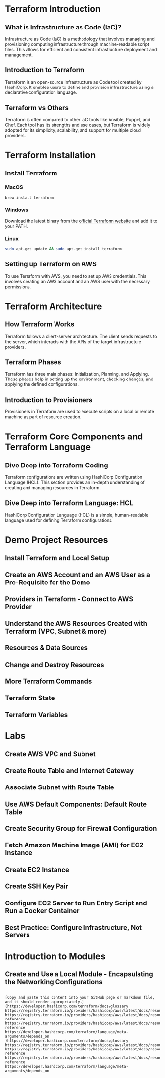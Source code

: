
# Terraform Introduction

## What is Infrastructure as Code (IaC)?

Infrastructure as Code (IaC) is a methodology that involves managing and provisioning computing infrastructure through machine-readable script files. This allows for efficient and consistent infrastructure deployment and management.

## Introduction to Terraform

Terraform is an open-source Infrastructure as Code tool created by HashiCorp. It enables users to define and provision infrastructure using a declarative configuration language.

## Terraform vs Others

Terraform is often compared to other IaC tools like Ansible, Puppet, and Chef. Each tool has its strengths and use cases, but Terraform is widely adopted for its simplicity, scalability, and support for multiple cloud providers.

# Terraform Installation

## Install Terraform

### MacOS

```bash
brew install terraform
```

### Windows

Download the latest binary from the [official Terraform website](https://www.terraform.io/downloads.html) and add it to your PATH.

### Linux

```bash
sudo apt-get update && sudo apt-get install terraform
```

## Setting up Terraform on AWS

To use Terraform with AWS, you need to set up AWS credentials. This involves creating an AWS account and an AWS user with the necessary permissions.

# Terraform Architecture

## How Terraform Works

Terraform follows a client-server architecture. The client sends requests to the server, which interacts with the APIs of the target infrastructure providers.

## Terraform Phases

Terraform has three main phases: Initialization, Planning, and Applying. These phases help in setting up the environment, checking changes, and applying the defined configurations.

## Introduction to Provisioners

Provisioners in Terraform are used to execute scripts on a local or remote machine as part of resource creation.

# Terraform Core Components and Terraform Language

## Dive Deep into Terraform Coding

Terraform configurations are written using HashiCorp Configuration Language (HCL). This section provides an in-depth understanding of creating and managing resources in Terraform.

## Dive Deep into Terraform Language: HCL

HashiCorp Configuration Language (HCL) is a simple, human-readable language used for defining Terraform configurations.

# Demo Project Resources

## Install Terraform and Local Setup

## Create an AWS Account and an AWS User as a Pre-Requisite for the Demo

## Providers in Terraform - Connect to AWS Provider

## Understand the AWS Resources Created with Terraform (VPC, Subnet & more)

## Resources & Data Sources

## Change and Destroy Resources

## More Terraform Commands

## Terraform State

## Terraform Variables

# Labs

## Create AWS VPC and Subnet

## Create Route Table and Internet Gateway

## Associate Subnet with Route Table

## Use AWS Default Components: Default Route Table

## Create Security Group for Firewall Configuration

## Fetch Amazon Machine Image (AMI) for EC2 Instance

## Create EC2 Instance

## Create SSH Key Pair

## Configure EC2 Server to Run Entry Script and Run a Docker Container

## Best Practice: Configure Infrastructure, Not Servers

# Introduction to Modules

## Create and Use a Local Module - Encapsulating the Networking Configurations
```

[Copy and paste this content into your GitHub page or markdown file, and it should render appropriately.](https://developer.hashicorp.com/terraform/docs/glossary
https://registry.terraform.io/providers/hashicorp/aws/latest/docs/resources/instance
https://registry.terraform.io/providers/hashicorp/aws/latest/docs/resources/instance#argument-reference
https://registry.terraform.io/providers/hashicorp/aws/latest/docs/resources/instance#attributes-reference
https://developer.hashicorp.com/terraform/language/meta-arguments/depends_on
)https://developer.hashicorp.com/terraform/docs/glossary
https://registry.terraform.io/providers/hashicorp/aws/latest/docs/resources/instance
https://registry.terraform.io/providers/hashicorp/aws/latest/docs/resources/instance#argument-reference
https://registry.terraform.io/providers/hashicorp/aws/latest/docs/resources/instance#attributes-reference
https://developer.hashicorp.com/terraform/language/meta-arguments/depends_on

